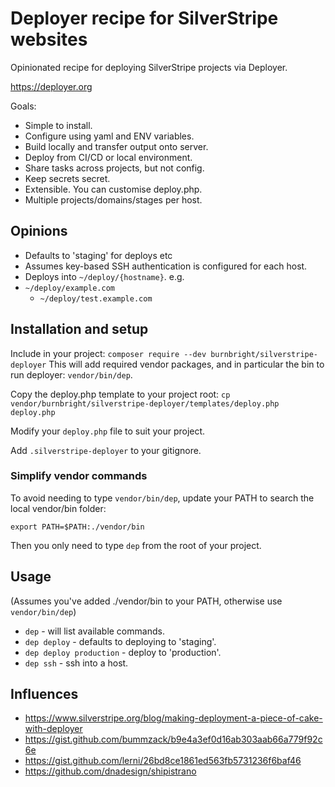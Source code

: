 # Deployer recipe for SilverStripe websites

Opinionated recipe for deploying SilverStripe projects via Deployer.

https://deployer.org

Goals:

* Simple to install.
* Configure using yaml and ENV variables.
* Build locally and transfer output onto server.
* Deploy from CI/CD or local environment.
* Share tasks across projects, but not config.
* Keep secrets secret.
* Extensible. You can customise deploy.php.
* Multiple projects/domains/stages per host.

## Opinions

 * Defaults to 'staging' for deploys etc
 * Assumes key-based SSH authentication is configured for each host.
 * Deploys into `~/deploy/{hostname}`. e.g.
  * `~/deploy/example.com`
	* `~/deploy/test.example.com`

## Installation and setup

Include in your project:
`composer require --dev burnbright/silverstripe-deployer`
This will add required vendor packages, and in particular the bin to run deployer: `vendor/bin/dep`.

Copy the deploy.php template to your project root:
`cp vendor/burnbright/silverstripe-deployer/templates/deploy.php deploy.php`

Modify your `deploy.php` file to suit your project.

Add `.silverstripe-deployer` to your gitignore.

### Simplify vendor commands

To avoid needing to type `vendor/bin/dep`, update your PATH to search the local vendor/bin folder:
```
export PATH=$PATH:./vendor/bin
```
Then you only need to type `dep` from the root of your project.

## Usage

(Assumes you've added ./vendor/bin to your PATH, otherwise use `vendor/bin/dep`)

 * `dep` - will list available commands.
 * `dep deploy` - defaults to deploying to 'staging'.
 * `dep deploy production` - deploy to 'production'.
 * `dep ssh` - ssh into a host.

## Influences

* https://www.silverstripe.org/blog/making-deployment-a-piece-of-cake-with-deployer
* https://gist.github.com/bummzack/b9e4a3ef0d16ab303aab66a779f92c6e
* https://gist.github.com/lerni/26bd8ce1861ed563fb5731236f6baf46
* https://github.com/dnadesign/shipistrano